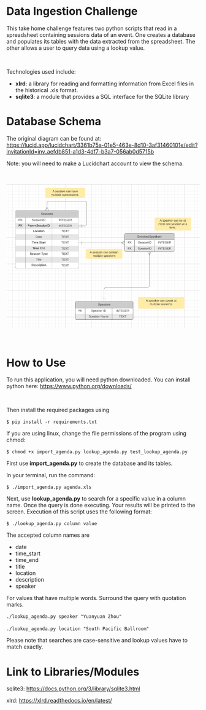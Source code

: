 # Data Ingestion Challenge
This take home challenge features two python scripts that read in a spreadsheet containing sessions data of an event. One creates a database and populates its tables with the data extracted from the spreadsheet. The other allows a user to query data using a lookup value.

&nbsp;

Technologies used include:
- **xlrd**: a library for reading and formatting information from Excel files in the historical .xls format.
- **sqlite3**: a module that provides a SQL interface for the SQLite library



# Database Schema
The original diagram can be found at: https://lucid.app/lucidchart/3361b75a-01e5-463e-8d10-3af31460101e/edit?invitationId=inv_aefdb851-a1d3-4df7-b3a7-056ab0d5715b 

Note: you will need to make a Lucidchart account to view the schema.

&nbsp;

<img src="Images/DatabaseSchema.png" width="700"/>

&nbsp;

# How to Use

To run this application, you will need python downloaded. You can install python here: https://www.python.org/downloads/

&nbsp;

Then install the required packages using 

    $ pip install -r requirements.txt

If you are using linux, change the file permissions of the program using chmod:

    $ chmod +x import_agenda.py lookup_agenda.py test_lookup_agenda.py

First use **import_agenda.py** to create the database and its tables.


In your terminal, run the command:

    $ ./import_agenda.py agenda.xls


Next, use **lookup_agenda.py** to search for a specific value in a column name. Once the query is done executing. Your results will be printed to the screen. Execution of this script uses the following format:

    $ ./lookup_agenda.py column value

The accepted column names are
- date
- time_start
- time_end
- title
- location
- description
- speaker


For values that have multiple words. Surround the query with quotation marks.

    ./lookup_agenda.py speaker "Yuanyuan Zhou"
    
    ./lookup_agenda.py location "South Pacific Ballroom"


Please note that searches are case-sensitive and lookup values have to match exactly. 

# Link to Libraries/Modules

sqlite3: https://docs.python.org/3/library/sqlite3.html

xlrd: https://xlrd.readthedocs.io/en/latest/